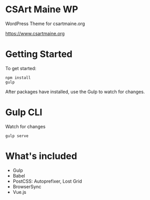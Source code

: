 # CSArt Maine WP
WordPress Theme for csartmaine.org

https://www.csartmaine.org

# Getting Started
To get started:

    npm install
    gulp

After packages have installed, use the Gulp to watch for changes.

# Gulp CLI
Watch for changes

    gulp serve

# What's included
- Gulp
- Babel
- PostCSS: Autoprefixer, Lost Grid
- BrowserSync
- Vue.js
